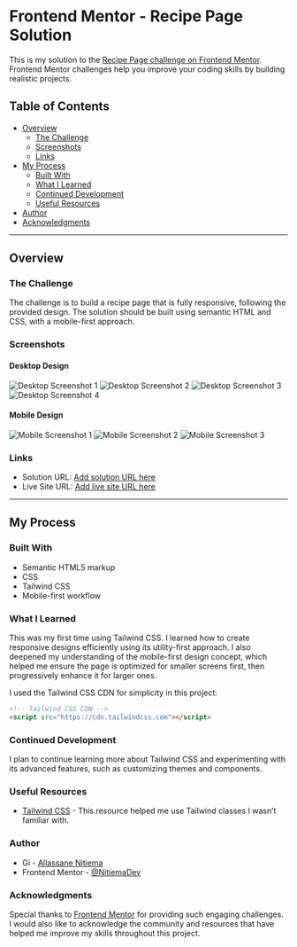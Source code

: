 # Frontend Mentor - Recipe Page Solution

This is my solution to the [Recipe Page challenge on Frontend Mentor](https://www.frontendmentor.io/challenges/recipe-page-KiTsR8QQKm). Frontend Mentor challenges help you improve your coding skills by building realistic projects.

## Table of Contents

- [Overview](#overview)
  - [The Challenge](#the-challenge)
  - [Screenshots](#screenshots)
  - [Links](#links)
- [My Process](#my-process)
  - [Built With](#built-with)
  - [What I Learned](#what-i-learned)
  - [Continued Development](#continued-development)
  - [Useful Resources](#useful-resources)
- [Author](#author)
- [Acknowledgments](#acknowledgments)

---

## Overview

### The Challenge

The challenge is to build a recipe page that is fully responsive, following the provided design. The solution should be built using semantic HTML and CSS, with a mobile-first approach.

### Screenshots

#### Desktop Design
![Desktop Screenshot 1](./screenshots/recipePage-desktop%20(2).png)
![Desktop Screenshot 2](./screenshots/recipePage-desktop%20(3).png)
![Desktop Screenshot 3](./screenshots/recipePage-desktop%20(4).png)
![Desktop Screenshot 4](./screenshots/recipePage-desktop%20(1).png)

#### Mobile Design
![Mobile Screenshot 1](./screenshots/recipePage-mobile%20(2).png)
![Mobile Screenshot 2](./screenshots/recipePage-mobile%20(3).png)
![Mobile Screenshot 3](./screenshots/recipePage-mobile%20(4).png)

### Links

- Solution URL: [Add solution URL here](https://www.frontendmentor.io/solutions/a-responsive-recipe-page-built-with-tailwind-css-V7dCUdQoMM)
- Live Site URL: [Add live site URL here](https://recipe-page-solution-alpha.vercel.app/)

---

## My Process

### Built With

- Semantic HTML5 markup
- CSS
- Tailwind CSS
- Mobile-first workflow

### What I Learned

This was my first time using Tailwind CSS. I learned how to create responsive designs efficiently using its utility-first approach. I also deepened my understanding of the mobile-first design concept, which helped me ensure the page is optimized for smaller screens first, then progressively enhance it for larger ones.

I used the Tailwind CSS CDN for simplicity in this project:

```html
<!-- Tailwind CSS CDN -->
<script src="https://cdn.tailwindcss.com"></script>
```

### Continued Development

I plan to continue learning more about Tailwind CSS and experimenting with its advanced features, such as customizing themes and components.

### Useful Resources

- [Tailwind CSS](https://tailwindcss.com/) - This resource helped me use Tailwind classes I wasn’t familiar with.

### Author

- Gi - [Allassane Nitiema](./)
- Frontend Mentor - [@NitiemaDev](https://www.frontendmentor.io/profile/NitiemaDev)

### Acknowledgments

Special thanks to [Frontend Mentor](https://www.frontendmentor.io) for providing such engaging challenges. I would also like to acknowledge the community and resources that have helped me improve my skills throughout this project.
